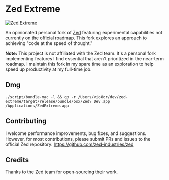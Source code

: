 # Zed Extreme

[![Zed Extreme](https://img.shields.io/endpoint?url=https://raw.githubusercontent.com/cs50victor/zed-extreme/refs/heads/vic/extreme/assets/badge/v0-extreme.json)](https://github.com/cs50victor/zed-extreme)

An opinionated personal fork of [Zed](https://github.com/zed-industries/zed) featuring experimental capabilities not currently on the official roadmap. This fork explores an  approach to achieving "code at the speed of thought."

**Note:** This project is not affiliated with the Zed team. It's a personal fork implementing features I find essential that aren't prioritized in the near-term roadmap. I maintain this fork in my spare time as an exploration to help speed up productivity at my full-time job.

## Dmg

```
./script/bundle-mac -l && cp -r /Users/vic8or/dev/zed-extreme/target/release/bundle/osx/Zed\ Dev.app /Applications/ZedExtreme.app
```
## Contributing

I welcome performance improvements, bug fixes, and suggestions. However, for most contributions, please submit PRs and issues to the official Zed repository: https://github.com/zed-industries/zed

## Credits

Thanks to the Zed team for open-sourcing their work.
